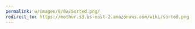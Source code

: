 ```yaml
---
permalink: w/images/8/8a/Sorted.png/
redirect_to: https://mothur.s3.us-east-2.amazonaws.com/wiki/sorted.png
---
```


